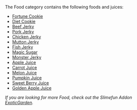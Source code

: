 The Food category contains the following foods and juices:
* [Fortune Cookie](https://github.com/TheBusyBiscuit/Slimefun4/wiki/Fortune-Cookie)
* [Diet Cookie](https://github.com/TheBusyBiscuit/Slimefun4/wiki/Diet-Cookie)
* [Beef Jerky](https://github.com/TheBusyBiscuit/Slimefun4/wiki/Meat-Jerky)
* [Pork Jerky](https://github.com/TheBusyBiscuit/Slimefun4/wiki/Meat-Jerky)
* [Chicken Jerky](https://github.com/TheBusyBiscuit/Slimefun4/wiki/Meat-Jerky)
* [Mutton Jerky](https://github.com/TheBusyBiscuit/Slimefun4/wiki/Meat-Jerky)
* [Fish Jerky](https://github.com/TheBusyBiscuit/Slimefun4/wiki/Meat-Jerky)
* [Magic Sugar](https://github.com/TheBusyBiscuit/Slimefun4/wiki/Magic-Sugar)
* [Monster Jerky](https://github.com/TheBusyBiscuit/Slimefun4/wiki/Monster-Jerky)
* [Apple Juice](https://github.com/TheBusyBiscuit/Slimefun4/wiki/Juices)
* [Carrot Juice](https://github.com/TheBusyBiscuit/Slimefun4/wiki/Juices)
* [Melon Juice](https://github.com/TheBusyBiscuit/Slimefun4/wiki/Juices)
* [Pumpkin Juice](https://github.com/TheBusyBiscuit/Slimefun4/wiki/Juices)
* [Sweet Berry Juice](https://github.com/TheBusyBiscuit/Slimefun4/wiki/Juices)
* [Golden Apple Juice](https://github.com/TheBusyBiscuit/Slimefun4/wiki/Juices)

*If you are looking for more Food, check out the Slimefun Addon [ExoticGarden](https://github.com/TheBusyBiscuit/Slimefun4/wiki/ExoticGarden).*
